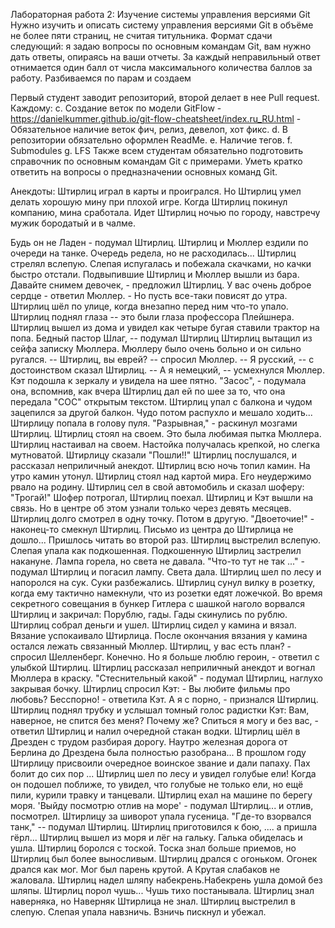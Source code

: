 Лабораторная работа 2: Изучение системы управления версиями Git Нужно изучить и описать систему управления версиями Git в объёме не более пяти страниц, не считая титульника. Формат сдачи следующий: я задаю вопросы по основным командам Git, вам нужно дать ответы, опираясь на ваши отчеты. За каждый неправильный ответ отнимается один балл от числа максимального количества баллов за работу. Разбиваемся по парам и создаем

Первый студент заводит репозиторий, второй делает в нее Pull request. Каждому: c. Создание веток по модели GitFlow - https://danielkummer.github.io/git-flow-cheatsheet/index.ru_RU.html - Обязательное наличие веток фич, релиз, девелоп, хот фикс. d. В репозитории обязательно оформлен ReadMe. e. Наличие тегов. f. Submodules g. LFS Также всем студентам обязательно подготовить справочник по основным командам Git с примерами. Уметь кратко ответить на вопросы о предназначении основных команд Git.

Анекдоты: Штирлиц играл в карты и проигрался. Но Штирлиц умел делать хорошую мину при плохой игре. Когда Штирлиц покинул компанию, мина сработала. Идет Штирлиц ночью по городу, навстречу мужик бородатый и в чалме.

Будь он не Ладен - подумал Штирлиц. Штирлиц и Мюллер ездили по очереди на танке. Очередь редела, но не расходилась... Штирлиц стрелял вслепую. Слепая испугалась и побежала скачками, но качки быстро отстали. Подвыпившие Штирлиц и Мюллер вышли из бара. Давайте снимем девочек, - предложил Штирлиц. У вас очень доброе сердце - ответил Мюллер. - Но пусть все-таки повисят до утра. Штирлиц шёл по улице, когда внезапно перед ним что-то упало. Штирлиц поднял глаза -- это были глаза профессора Плейшнера. Штирлиц вышел из дома и увидел как четыре бугая ставили трактор на попа. Бедный пастор Шлаг, -- подумал Штирлиц Штирлиц вытащил из сейфа записку Мюллера. Мюллеру было очень больно и он сильно ругался. -- Штирлиц, вы еврей? -- спросил Мюллер. -- Я русский, -- с достоинством сказал Штирлиц. -- А я немецкий, -- усмехнулся Мюллер. Кэт подошла к зеркалу и увидела на шее пятно. "Засос", - подумала она, вспомнив, как вчера Штирлиц дал ей по шее за то, что она передала "СОС" открытым текстом. Штирлиц упал с балкона и чудом зацепился за другой балкон. Чудо потом распухло и мешало ходить... Штирлицу попала в голову пуля. "Разрывная," - раскинул мозгами Штирлиц. Штирлиц стоял на своем. Это была любимая пытка Мюллера. Штирлиц настаивал на своем. Настойка получалась крепкой, но слегка мутноватой. Штирлицу сказали "Пошли!!" Штирлиц послушался, и рассказал неприличный анекдот. Штирлиц всю ночь топил камин. На утро камин утонул. Штирлиц стоял над картой мира. Его неудержимо рвало на родину. Штирлиц сел в свой автомобиль и сказал шоферу: "Трогай!" Шофер потрогал, Штирлиц поехал. Штирлиц и Кэт вышли на связь. Но в центре об этом узнали только через девять месяцев. Штирлиц долго смотрел в одну точку. Потом в другую. "Двоеточие!" - наконец-то смекнул Штирлиц. Письмо из центра до Штиpлица не дошло... Пришлось читать во второй раз. Штирлиц выстрелил вслепую. Слепая упала как подкошенная. Подкошенную Штирлиц застрелил накануне. Лампа горела, но света не давала. "Что-то тут не так ..." - подумал Штирлиц и погасил лампу. Света дала. Штирлиц шел по лесу и напоролся на сук. Суки разбежались. Штирлиц сунул вилку в розетку, когда ему тактично намекнули, что из розетки едят ложечкой. Во время секретного совещания в бункер Гитлера с шашкой наголо ворвался Штирлиц и закричал: Порублю, гады. Гады скинулись по рублю. Штирлиц собрал деньги и ушел. Штирлиц сидел у камина и вязал. Вязание успокаивало Штирлица. После окончания вязания у камина остался лежать связанный Мюллер. Штирлиц, у вас есть план? - спросил Шелленберг. Конечно. Но я больше люблю героин, - ответил с улыбкой Штирлиц. Штирлиц рассказал неприличный анекдот и вогнал Мюллера в краску. "Стеснительный какой" - подумал Штирлиц, наглухо закрывая бочку. Штирлиц спросил Кэт: - Вы любите фильмы про любовь? Бесспорно! - ответила Кэт. А я с порно, - признался Штирлиц. Штирлиц поднял трубку и услышал томный голос радистки Кэт: Вам, наверное, не спится без меня? Почему же? Спиться я могу и без вас, - ответил Штирлиц и налил очередной стакан водки. Штирлиц шёл в Дрезден с трудом разбирая дорогу. Наутро железная дорога от Берлина до Дрездена была полностью разобрана... В прошлом году Штирлицу присвоили очередное воинское звание и дали папаху. Пах болит до сих пор ... Штирлиц шел по лесу и увидел голубые ели! Когда он подошел поближе, то увидел, что голубые не только ели, но ещё пили, курили травку и танцевали. Штирлиц ехал на машине по берегу моря. 'Выйду посмотрю отлив на море' - подумал Штирлиц... и отлив, посмотрел. Штирлицу за шиворот упала гусеница. "Где-то взорвался танк," -- подумал Штирлиц. Штирлиц приготовился к бою, .... а пришла гёрл... Штирлиц вышел из моря и лёг на гальку. Галька обиделась и ушла. Штирлиц боролся с тоской. Тоска знал больше приемов, но Штирлиц был более выносливым. Штирлиц дрался с огоньком. Огонек дрался как мог. Мог был парень крутой. А Крутая слабаков не жаловала. Штирлиц надел шляпу набекрень.Набекрень ушла домой без шляпы. Штирлиц порол чушь... Чушь тихо постанывала. Штирлиц знал наверняка, но Наверняк Штирлица не знал. Штирлиц выстрелил в слепую. Слепая упала навзничь. Взничь пискнул и убежал.
